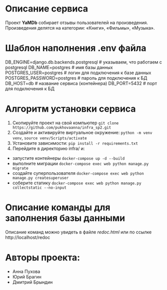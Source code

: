 # Описание сервиса
Проект **YaMDb** собирает отзывы пользователей на произведения. 
Произведения делятся на категории: «Книги», «Фильмы», «Музыка».

# Шаблон наполнения .env файла
DB_ENGINE=django.db.backends.postgresql # указываем, что работаем с postgresql
DB_NAME=postgres # имя базы данных
POSTGRES_USER=postgres # логин для подключения к базе данных
POSTGRES_PASSWORD=postgres # пароль для подключения к БД
DB_HOST=db # название сервиса (контейнера)
DB_PORT=5432 # порт для подключения к БД 

# Алгоритм установки сервиса
1. Скопируйте проект на свой компьютер ``` git clone https://github.com/pukhovaanna/infra_sp2.git ```
2. Создайте и активируйте виртуальное окружение: 
```python -m venv venv```, ```source venv/Scripts/activate```
3. Установите зависимости: ```pip install -r requirements.txt```
4. Перейдите в директорию infra/ и:
- запустите контейнеры ```docker-compose up -d --build```
- выполните миграции ```docker-compose exec web python manage.py migrate```
- создайте суперпользователя ```docker-compose exec web python manage.py createsuperuser```
- соберите статику ```docker-compose exec web python manage.py collectstatic --no-input```
# Описание команды для заполнения базы данными
Описание команд можно увидеть в файле _redoc.html_ или по ссылке http://localhost/redoc

# Авторы проекта:
- Анна Пухова
- Юрий Брагин
- Дмитрий Брындин
